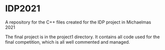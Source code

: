 # IDP2021
A repository for the C++ files created for the IDP project in Michaelmas 2021

The final project is in the project1 directory. It contains all code used for the final competition, which is all well commented and managed.
